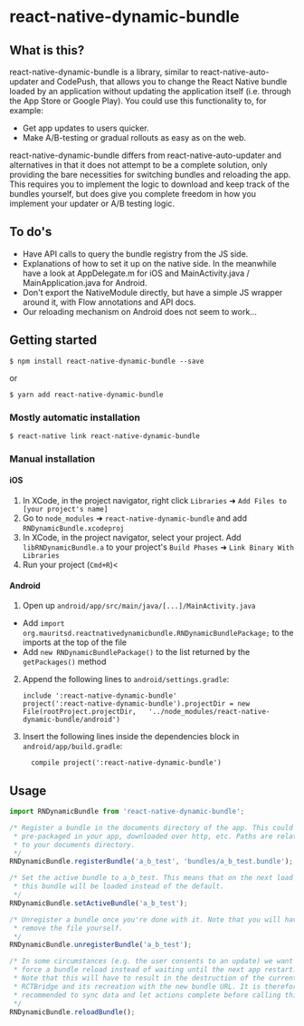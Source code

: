 
# react-native-dynamic-bundle

## What is this?

react-native-dynamic-bundle is a library, similar to react-native-auto-updater
and CodePush, that allows you to change the React Native bundle loaded by
an application without updating the application itself (i.e. through the App
Store or Google Play). You could use this functionality to, for example:
* Get app updates to users quicker.
* Make A/B-testing or gradual rollouts as easy as on the web.

react-native-dynamic-bundle differs from react-native-auto-updater and
alternatives in that it does not attempt to be a complete solution, only
providing the bare necessities for switching bundles and reloading the app. This
requires you to implement the logic to download and keep track of the bundles
yourself, but does give you complete freedom in how you implement your updater
or A/B testing logic.

## To do's
* Have API calls to query the bundle registry from the JS side.
* Explanations of how to set it up on the native side. In the meanwhile have
  a look at AppDelegate.m for iOS and MainActivity.java / MainApplication.java
  for Android.
* Don't export the NativeModule directly, but have a simple JS wrapper around
  it, with Flow annotations and API docs.
* Our reloading mechanism on Android does not seem to work...

## Getting started

`$ npm install react-native-dynamic-bundle --save`

or

`$ yarn add react-native-dynamic-bundle`


### Mostly automatic installation

`$ react-native link react-native-dynamic-bundle`

### Manual installation


#### iOS

1. In XCode, in the project navigator, right click `Libraries` ➜ `Add Files to [your project's name]`
2. Go to `node_modules` ➜ `react-native-dynamic-bundle` and add `RNDynamicBundle.xcodeproj`
3. In XCode, in the project navigator, select your project. Add `libRNDynamicBundle.a` to your project's `Build Phases` ➜ `Link Binary With Libraries`
4. Run your project (`Cmd+R`)<

#### Android

1. Open up `android/app/src/main/java/[...]/MainActivity.java`
  - Add `import org.mauritsd.reactnativedynamicbundle.RNDynamicBundlePackage;` to the imports at the top of the file
  - Add `new RNDynamicBundlePackage()` to the list returned by the `getPackages()` method
2. Append the following lines to `android/settings.gradle`:
  	```
  	include ':react-native-dynamic-bundle'
  	project(':react-native-dynamic-bundle').projectDir = new File(rootProject.projectDir, 	'../node_modules/react-native-dynamic-bundle/android')
  	```
3. Insert the following lines inside the dependencies block in `android/app/build.gradle`:
  	```
      compile project(':react-native-dynamic-bundle')
  	```


## Usage
```javascript
import RNDynamicBundle from 'react-native-dynamic-bundle';

/* Register a bundle in the documents directory of the app. This could be
 * pre-packaged in your app, downloaded over http, etc. Paths are relative
 * to your documents directory.
 */
RNDynamicBundle.registerBundle('a_b_test', 'bundles/a_b_test.bundle');

/* Set the active bundle to a_b_test. This means that on the next load
 * this bundle will be loaded instead of the default.
 */
RNDynamicBundle.setActiveBundle('a_b_test');

/* Unregister a bundle once you're done with it. Note that you will have to
 * remove the file yourself.
 */
RNDynamicBundle.unregisterBundle('a_b_test');

/* In some circumstances (e.g. the user consents to an update) we want to
 * force a bundle reload instead of waiting until the next app restart.
 * Note that this will have to result in the destruction of the current
 * RCTBridge and its recreation with the new bundle URL. It is therefore
 * recommended to sync data and let actions complete before calling this.
 */
RNDynamicBundle.reloadBundle();
```
